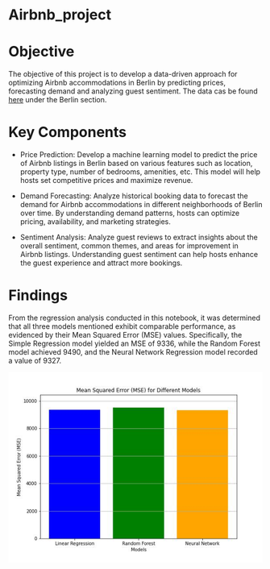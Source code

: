 # Airbnb_project

# Objective
The objective of this project is to develop a data-driven approach for optimizing Airbnb accommodations in Berlin by predicting prices, forecasting demand and analyzing guest sentiment. The data cas be found [here](http://insideairbnb.com/get-the-data/) under the Berlin section. 

# Key Components

- Price Prediction: Develop a machine learning model to predict the price of Airbnb listings in Berlin based on various features such as location, property type, number of bedrooms, amenities, etc. This model will help hosts set competitive prices and maximize revenue.

- Demand Forecasting: Analyze historical booking data to forecast the demand for Airbnb accommodations in different neighborhoods of Berlin over time. By understanding demand patterns, hosts can optimize pricing, availability, and marketing strategies.

- Sentiment Analysis: Analyze guest reviews to extract insights about the overall sentiment, common themes, and areas for improvement in Airbnb listings. Understanding guest sentiment can help hosts enhance the guest experience and attract more bookings.

# Findings

From the regression analysis conducted in this notebook, it was determined that all three models mentioned exhibit comparable performance, as evidenced by their Mean Squared Error (MSE) values. Specifically, the Simple Regression model yielded an MSE of 9336, while the Random Forest model achieved 9490, and the Neural Network Regression model recorded a value of 9327.

![MSE report](/images/MSE.jpg)
